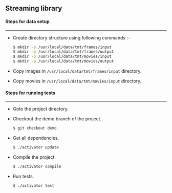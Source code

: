 
## Streaming library



#### Steps for data setup
-------------------------
- Create directory structure using following commands :-     
     ```sh
     $ mkdir -p /usr/local/data/tmt/frames/input
     $ mkdir -p /usr/local/data/tmt/frames/output
     $ mkdir -p /usr/local/data/tmt/movies/input
     $ mkdir -p /usr/local/data/tmt/movies/output
     ```

- Copy images in `/usr/local/data/tmt/frames/input` directory.
- Copy movies in `/usr/local/data/tmt/movies/input` directory.



#### Steps for running tests
-------------------------
- Goto the project directory.
- Checkout the demo branch of the project. 
     ```sh
     $ git checkout demo
     ```

- Get all dependencies. 
     ```sh
     $ ./activator update
     ```

- Compile the project.
     ```sh
     $ ./activator compile
     ```

- Run tests. 
     ```sh
     $ ./activator test
     ```